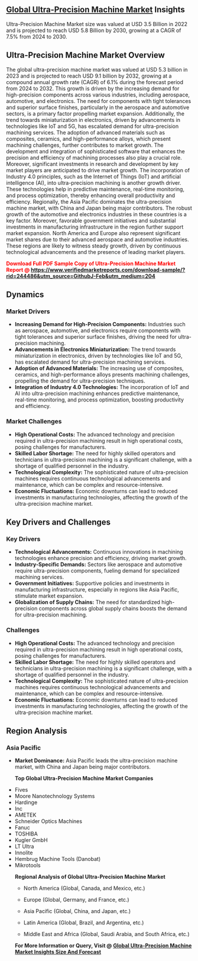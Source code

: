 <h2><a href="https://www.verifiedmarketreports.com/download-sample/?rid=244486&amp;utm_source=GithubJ&amp;utm_medium=204" target="_blank">Global Ultra-Precision Machine Market</a> Insights</h2><p>Ultra-Precision Machine Market size was valued at USD 3.5 Billion in 2022 and is projected to reach USD 5.8 Billion by 2030, growing at a CAGR of 7.5% from 2024 to 2030.</p><p> <h2>Ultra-Precision Machine Market Overview</h2> <p>The global ultra-precision machine market was valued at USD 5.3 billion in 2023 and is projected to reach USD 9.1 billion by 2032, growing at a compound annual growth rate (CAGR) of 6.1% during the forecast period from 2024 to 2032. This growth is driven by the increasing demand for high-precision components across various industries, including aerospace, automotive, and electronics. The need for components with tight tolerances and superior surface finishes, particularly in the aerospace and automotive sectors, is a primary factor propelling market expansion. Additionally, the trend towards miniaturization in electronics, driven by advancements in technologies like IoT and 5G, has escalated demand for ultra-precision machining services. The adoption of advanced materials such as composites, ceramics, and high-performance alloys, which present machining challenges, further contributes to market growth. The development and integration of sophisticated software that enhances the precision and efficiency of machining processes also play a crucial role. Moreover, significant investments in research and development by key market players are anticipated to drive market growth. The incorporation of Industry 4.0 principles, such as the Internet of Things (IoT) and artificial intelligence (AI), into ultra-precision machining is another growth driver. These technologies help in predictive maintenance, real-time monitoring, and process optimization, thereby enhancing overall productivity and efficiency. Regionally, the Asia Pacific dominates the ultra-precision machine market, with China and Japan being major contributors. The robust growth of the automotive and electronics industries in these countries is a key factor. Moreover, favorable government initiatives and substantial investments in manufacturing infrastructure in the region further support market expansion. North America and Europe also represent significant market shares due to their advanced aerospace and automotive industries. These regions are likely to witness steady growth, driven by continuous technological advancements and the presence of leading market players. </p> <p><strong><p><span class=""><span style="color: #ff0000;"><strong>Download Full PDF Sample Copy of Ultra-Precision Machine Market Report</strong> @ </span><a href="https://www.verifiedmarketreports.com/download-sample/?rid=244486&amp;utm_source=GithubJ-Feb&amp;utm_medium=204" target="_blank">https://www.verifiedmarketreports.com/download-sample/?rid=244486&amp;utm_source=GithubJ-Feb&amp;utm_medium=204</a></span></p></strong></p> <h2>Dynamics</h2> <h3>Market Drivers</h3> <ul> <li><strong>Increasing Demand for High-Precision Components:</strong> Industries such as aerospace, automotive, and electronics require components with tight tolerances and superior surface finishes, driving the need for ultra-precision machining. </li> <li><strong>Advancements in Electronics Miniaturization:</strong> The trend towards miniaturization in electronics, driven by technologies like IoT and 5G, has escalated demand for ultra-precision machining services. </li> <li><strong>Adoption of Advanced Materials:</strong> The increasing use of composites, ceramics, and high-performance alloys presents machining challenges, propelling the demand for ultra-precision techniques. </li> <li><strong>Integration of Industry 4.0 Technologies:</strong> The incorporation of IoT and AI into ultra-precision machining enhances predictive maintenance, real-time monitoring, and process optimization, boosting productivity and efficiency. </li> </ul> <h3>Market Challenges</h3> <ul> <li><strong>High Operational Costs:</strong> The advanced technology and precision required in ultra-precision machining result in high operational costs, posing challenges for manufacturers. </li> <li><strong>Skilled Labor Shortage:</strong> The need for highly skilled operators and technicians in ultra-precision machining is a significant challenge, with a shortage of qualified personnel in the industry. </li> <li><strong>Technological Complexity:</strong> The sophisticated nature of ultra-precision machines requires continuous technological advancements and maintenance, which can be complex and resource-intensive. </li> <li><strong>Economic Fluctuations:</strong> Economic downturns can lead to reduced investments in manufacturing technologies, affecting the growth of the ultra-precision machine market. </li> </ul> <h2>Key Drivers and Challenges</h2> <h3>Key Drivers</h3> <ul> <li><strong>Technological Advancements:</strong> Continuous innovations in machining technologies enhance precision and efficiency, driving market growth. </li> <li><strong>Industry-Specific Demands:</strong> Sectors like aerospace and automotive require ultra-precision components, fueling demand for specialized machining services. </li> <li><strong>Government Initiatives:</strong> Supportive policies and investments in manufacturing infrastructure, especially in regions like Asia Pacific, stimulate market expansion. </li> <li><strong>Globalization of Supply Chains:</strong> The need for standardized high-precision components across global supply chains boosts the demand for ultra-precision machining. </li> </ul> <h3>Challenges</h3> <ul> <li><strong>High Operational Costs:</strong> The advanced technology and precision required in ultra-precision machining result in high operational costs, posing challenges for manufacturers. </li> <li><strong>Skilled Labor Shortage:</strong> The need for highly skilled operators and technicians in ultra-precision machining is a significant challenge, with a shortage of qualified personnel in the industry. </li> <li><strong>Technological Complexity:</strong> The sophisticated nature of ultra-precision machines requires continuous technological advancements and maintenance, which can be complex and resource-intensive. </li> <li><strong>Economic Fluctuations:</strong> Economic downturns can lead to reduced investments in manufacturing technologies, affecting the growth of the ultra-precision machine market. </li> </ul> <h2>Region Analysis</h2> <h3>Asia Pacific</h3> <ul> <li><strong>Market Dominance:</strong> Asia Pacific leads the ultra-precision machine market, with China and Japan being major contributors.</p><p><strong>Top Global Ultra-Precision Machine Market Companies</strong></p><div data-test-id=""><p><li>Fives</li><li> Moore Nanotechnology Systems</li><li> Hardinge</li><li> Inc</li><li> AMETEK</li><li> Schneider Optics Machines</li><li> Fanuc</li><li> TOSHIBA</li><li> Kugler GmbH</li><li> LT Ultra</li><li> Innolite</li><li> Hembrug Machine Tools (Danobat)</li><li> Mikrotools</li></p><div><strong>Regional Analysis of&nbsp;Global Ultra-Precision Machine Market</strong></div><ul><li dir="ltr"><p dir="ltr">North America&nbsp;(Global, Canada, and Mexico, etc.)</p></li><li dir="ltr"><p dir="ltr">Europe (Global, Germany, and France, etc.)</p></li><li dir="ltr"><p dir="ltr">Asia Pacific&nbsp;(Global, China, and Japan, etc.)</p></li><li dir="ltr"><p dir="ltr">Latin America&nbsp;(Global, Brazil, and Argentina, etc.)</p></li><li dir="ltr">Middle East and Africa&nbsp;(Global, Saudi Arabia, and South Africa, etc.)</li></ul><p><strong>For More Information or Query, Visit @&nbsp;</strong><strong><a href="https://www.verifiedmarketreports.com/product/ultra-precision-machine-market/?utm_source=GithubJ&amp;utm_medium=204" target="_blank">Global Ultra-Precision Machine Market Insights Size And Forecast</a></strong></p></div>
